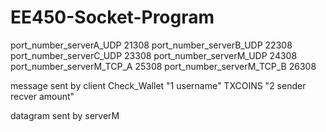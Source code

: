 # EE450-Socket-Program
port_number_serverA_UDP 21308
port_number_serverB_UDP 22308
port_number_serverC_UDP 23308
port_number_serverM_UDP 24308
port_number_serverM_TCP_A 25308
port_number_serverM_TCP_B 26308

message sent by client
Check_Wallet "1 username"
TXCOINS "2 sender recver amount"

datagram sent by serverM
